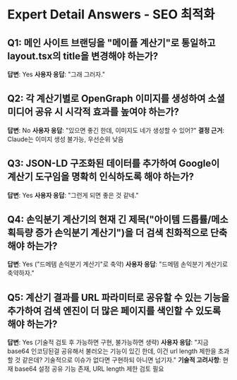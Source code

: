 # Expert Detail Answers - SEO 최적화

## Q1: 메인 사이트 브랜딩을 "메이플 계산기"로 통일하고 layout.tsx의 title을 변경해야 하는가?
**답변**: Yes
**사용자 응답**: "그래 그러자."

## Q2: 각 계산기별로 OpenGraph 이미지를 생성하여 소셜 미디어 공유 시 시각적 효과를 높여야 하는가?
**답변**: No
**사용자 응답**: "있으면 좋긴 한데, 이미지도 네가 생성할 수 있어?"
**결정 근거**: Claude는 이미지 생성 불가능, 우선순위 낮음

## Q3: JSON-LD 구조화된 데이터를 추가하여 Google이 계산기 도구임을 명확히 인식하도록 해야 하는가?
**답변**: Yes
**사용자 응답**: "그런게 되면 좋은 것 같네."

## Q4: 손익분기 계산기의 현재 긴 제목("아이템 드롭률/메소 획득량 증가 손익분기 계산기")을 더 검색 친화적으로 단축해야 하는가?
**답변**: Yes ("드메템 손익분기 계산기"로 축약)
**사용자 응답**: "드메템 손익분기 계산기로 축약하자."

## Q5: 계산기 결과를 URL 파라미터로 공유할 수 있는 기능을 추가하여 검색 엔진이 더 많은 페이지를 색인할 수 있도록 해야 하는가?
**답변**: Yes (기술적 검토 후 가능하면 구현, 불가능하면 생략)
**사용자 응답**: "지금 base64 인코딩된걸 공유해서 불러오는 기능이 있긴 한데, 이건 url length 제한을 초과할 것 같은데? 기술적으로 이슈가 없다면 구현하되 아니면 넘기자."
**기술적 고려사항**: 현재 base64 설정 공유 기능 존재, URL length 제한 검토 필요